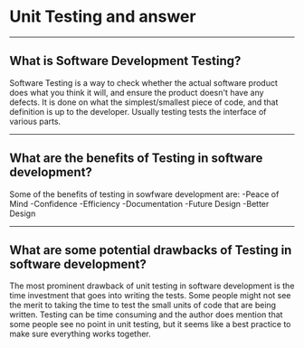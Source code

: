 # Unit Testing and answer

---

## What is Software Development Testing?

Software Testing is a way to check whether the actual software product does what you think it will, and ensure the product doesn't have any defects. It is done on what the simplest/smallest piece of code, and that definition is up to the developer. Usually testing tests the interface of various parts.

---

## What are the benefits of Testing in software development?

Some of the benefits of testing in sowfware development are:
-Peace of Mind
-Confidence 
-Efficiency 
-Documentation 
-Future Design 
-Better Design 

---

## What are some potential drawbacks of Testing in software development?

The most prominent drawback of unit testing in software development is the time investment that goes into writing the tests. Some people might not see the merit to taking the time to test the small units of code that are being written. Testing can be time consuming and the author does mention that some people see no point in unit testing, but it seems like a best practice to make sure everything works together. 

